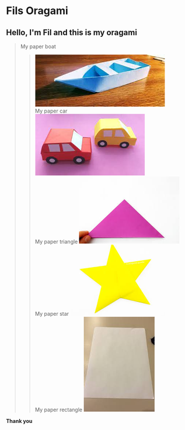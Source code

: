 # Fils Oragami
## Hello, I'm Fil and this is my oragami  
> My paper boat
>> ![boat](paperBoat.jpg)  
> My paper car  
>> ![car](paperCar.jpg)  
> My paper triangle
>> ![triangle](paperTriangle.jpg)  
> My paper star
>> ![star](paperStar.jpg)  
> My paper rectangle
>> ![rectangle](paperRectangle.jpg)    

**Thank you**